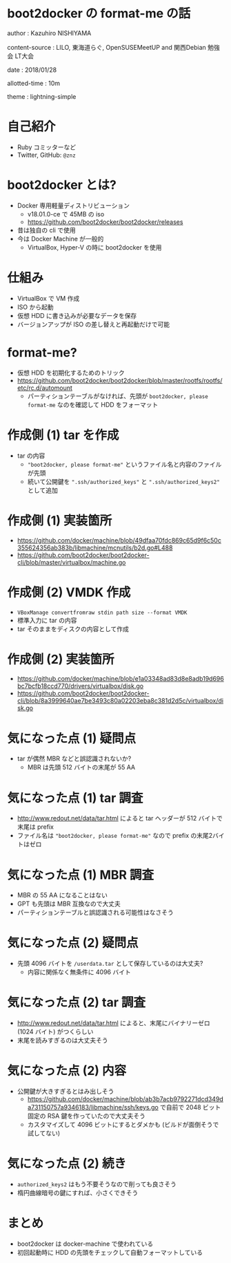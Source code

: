 # boot2docker の format-me の話

author
:   Kazuhiro NISHIYAMA

content-source
:   LILO, 東海道らぐ, OpenSUSEMeetUP and 関西Debian 勉強会 LT大会

date
:   2018/01/28

allotted-time
:   10m

theme
:   lightning-simple

# 自己紹介

- Ruby コミッターなど
- Twitter, GitHub: `@znz`

# boot2docker とは?

- Docker 専用軽量ディストリビューション
  - v18.01.0-ce で 45MB の iso
  - https://github.com/boot2docker/boot2docker/releases
- 昔は独自の cli で使用
- 今は Docker Machine が一般的
  - VirtualBox, Hyper-V の時に boot2docker を使用

# 仕組み

- VirtualBox で VM 作成
- ISO から起動
- 仮想 HDD に書き込みが必要なデータを保存
- バージョンアップが ISO の差し替えと再起動だけで可能

# format-me?

- 仮想 HDD を初期化するためのトリック
- https://github.com/boot2docker/boot2docker/blob/master/rootfs/rootfs/etc/rc.d/automount
  - パーティションテーブルがなければ、先頭が `boot2docker, please format-me` なのを確認して HDD をフォーマット

# 作成側 (1) tar を作成

- tar の内容
  - `"boot2docker, please format-me"` というファイル名と内容のファイルが先頭
  - 続いて公開鍵を `".ssh/authorized_keys"` と `".ssh/authorized_keys2"` として追加

# 作成側 (1) 実装箇所
- https://github.com/docker/machine/blob/49dfaa70fdc869c65d9f6c50c355624356ab383b/libmachine/mcnutils/b2d.go#L488
- https://github.com/boot2docker/boot2docker-cli/blob/master/virtualbox/machine.go

# 作成側 (2) VMDK 作成

- `VBoxManage convertfromraw stdin path size --format VMDK`
- 標準入力に tar の内容
- tar そのままをディスクの内容として作成

# 作成側 (2) 実装箇所

- https://github.com/docker/machine/blob/e1a03348ad83d8e8adb19d696bc7bcfb18ccd770/drivers/virtualbox/disk.go
- https://github.com/boot2docker/boot2docker-cli/blob/8a3999640ae7be3493c80a02203eba8c381d2d5c/virtualbox/disk.go

# 気になった点 (1) 疑問点

- tar が偶然 MBR などと誤認識されないか?
  - MBR は先頭 512 バイトの末尾が 55 AA

# 気になった点 (1) tar 調査

- http://www.redout.net/data/tar.html によると tar ヘッダーが 512 バイトで末尾は prefix
- ファイル名は `"boot2docker, please format-me"` なので prefix の末尾2バイトはゼロ

# 気になった点 (1) MBR 調査

- MBR の 55 AA になることはない
- GPT も先頭は MBR 互換なので大丈夫
- パーティションテーブルと誤認識される可能性はなさそう

# 気になった点 (2) 疑問点

- 先頭 4096 バイトを `/userdata.tar` として保存しているのは大丈夫?
  - 内容に関係なく無条件に 4096 バイト

# 気になった点 (2) tar 調査

- http://www.redout.net/data/tar.html によると、末尾にバイナリーゼロ (1024 バイト) がつくらしい
- 末尾を読みすぎるのは大丈夫そう

# 気になった点 (2) 内容

- 公開鍵が大きすぎるとはみ出しそう
  - https://github.com/docker/machine/blob/ab3b7acb9792271dcd349da731150757a9346183/libmachine/ssh/keys.go で自前で 2048 ビット固定の RSA 鍵を作っていたので大丈夫そう
  - カスタマイズして 4096 ビットにするとダメかも (ビルドが面倒そうで試してない)

# 気になった点 (2) 続き

- `authorized_keys2` はもう不要そうなので削っても良さそう
- 楕円曲線暗号の鍵にすれば、小さくできそう

# まとめ

- boot2docker は docker-machine で使われている
- 初回起動時に HDD の先頭をチェックして自動フォーマットしている
